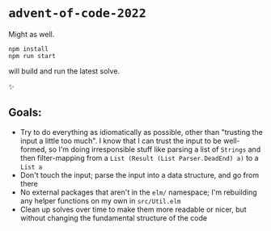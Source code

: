 # `advent-of-code-2022`

Might as well.

```
npm install
npm run start
```

will build and run the latest solve.

:sparkles:

## Goals:

* Try to do everything as idiomatically as possible, other than "trusting the input a little too much". I know that I can 
trust the input to be well-formed, so I'm doing irresponsible stuff like parsing a list of `Strings` and then filter-mapping
from a `List (Result (List Parser.DeadEnd) a)` to a `List a`
* Don't touch the input; parse the input into a data structure, and go from there
* No external packages that aren't in the `elm/` namespace; I'm rebuilding any helper functions on my own in `src/Util.elm`
* Clean up solves over time to make them more readable or nicer, but without changing the fundamental structure of the code